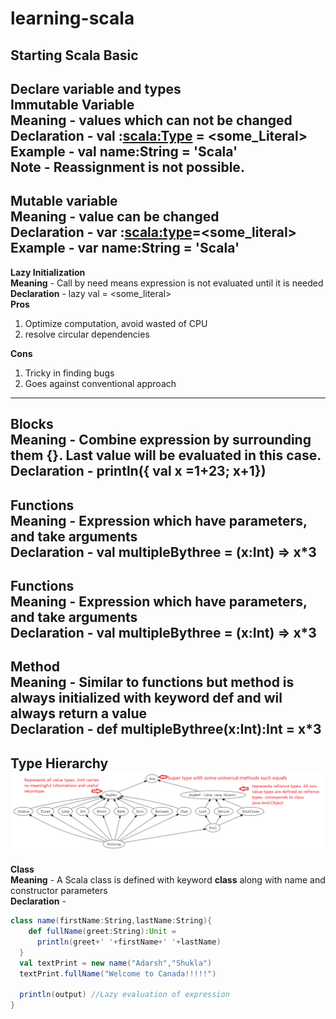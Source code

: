 # learning-scala
**Starting Scala Basic** <br/>
---
**Declare variable and types**<br/>
**Immutable Variable**<br/>
**Meaning** - values which can not be changed<br/>
**Declaration** - val <name>:<scala:Type> = <some_Literal><br/>
**Example** - val name:String = 'Scala' <br/>
**Note** - Reassignment is not possible. 
---
**Mutable variable**<br/>
**Meaning** - value can be changed<br/>
**Declaration** - var <name>:<scala:type>=<some_literal><br/>
**Example** - var name:String = 'Scala'<br/>
---
**Lazy Initialization**<br/>
**Meaning** -  Call by need means expression is not evaluated until it is needed<br/>
**Declaration** - lazy val <name> = <some_literal><br/>
**Pros**<br/>
1. Optimize computation, avoid wasted of CPU
2. resolve circular dependencies

**Cons**
1. Tricky in finding bugs 
2. Goes against conventional approach

---
**Blocks**<br/>
**Meaning** -  Combine expression by surrounding them {}. Last value will be evaluated in this case.<br/>
**Declaration** - println({ val x =1+23; x+1})<br/>
---
**Functions**<br/>
**Meaning** -  Expression which have parameters, and take arguments <br/>
**Declaration** - val multipleBythree = (x:Int) => x*3<br/>
---
**Functions**<br/>
**Meaning** -  Expression which have parameters, and take arguments <br/>
**Declaration** - val multipleBythree = (x:Int) => x*3<br/>
---
**Method**<br/>
**Meaning** -  Similar to functions but method is always initialized with keyword **def**  and wil always return a value <br/>
**Declaration** - def multipleBythree(x:Int):Int = x*3<br/>
---
**Type Hierarchy**<br/>
![alt text](images/Type.png "Scala Type Hierarchy")
---
**Class**<br/>
**Meaning** -  A Scala class is defined with keyword **class** along with name and constructor parameters   <br/>
**Declaration** -<br/>
````Scala
class name(firstName:String,lastName:String){
    def fullName(greet:String):Unit =
      println(greet+' '+firstName+' '+lastName)
  }
  val textPrint = new name("Adarsh","Shukla")
  textPrint.fullName("Welcome to Canada!!!!!")

  println(output) //Lazy evaluation of expression
}
````
